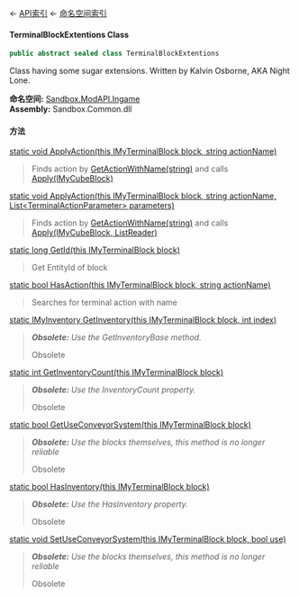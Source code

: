 ← [API索引](Api-Index) ← [命名空间索引](Namespace-Index)

#### TerminalBlockExtentions Class

```csharp
public abstract sealed class TerminalBlockExtentions
```

Class having some sugar extensions. Written by Kalvin Osborne, AKA Night Lone.

**命名空间:** [Sandbox.ModAPI.Ingame](Sandbox.ModAPI.Ingame)  
**Assembly:** Sandbox.Common.dll

#### 方法

[static void ApplyAction(this IMyTerminalBlock block, string actionName)](Sandbox.ModAPI.Ingame.TerminalBlockExtentions.ApplyAction)

> Finds action by [GetActionWithName(string)](Sandbox.ModAPI.Ingame.IMyTerminalBlock.GetActionWithName) and calls [Apply(IMyCubeBlock)](Sandbox.ModAPI.Interfaces.ITerminalAction.Apply) 

[static void ApplyAction(this IMyTerminalBlock block, string actionName, List&lt;TerminalActionParameter&gt; parameters)](Sandbox.ModAPI.Ingame.TerminalBlockExtentions.ApplyAction)

> Finds action by [GetActionWithName(string)](Sandbox.ModAPI.Ingame.IMyTerminalBlock.GetActionWithName) and calls [Apply(IMyCubeBlock, ListReader<TerminalActionParameter>)](Sandbox.ModAPI.Interfaces.ITerminalAction.Apply) 

[static long GetId(this IMyTerminalBlock block)](Sandbox.ModAPI.Ingame.TerminalBlockExtentions.GetId)

> Get EntityId of block

[static bool HasAction(this IMyTerminalBlock block, string actionName)](Sandbox.ModAPI.Ingame.TerminalBlockExtentions.HasAction)

> Searches for terminal action with name

[static IMyInventory GetInventory(this IMyTerminalBlock block, int index)](Sandbox.ModAPI.Ingame.TerminalBlockExtentions.GetInventory)

> _**Obsolete:** Use the GetInventoryBase method._  
>   
> Obsolete

[static int GetInventoryCount(this IMyTerminalBlock block)](Sandbox.ModAPI.Ingame.TerminalBlockExtentions.GetInventoryCount)

> _**Obsolete:** Use the InventoryCount property._  
>   
> Obsolete

[static bool GetUseConveyorSystem(this IMyTerminalBlock block)](Sandbox.ModAPI.Ingame.TerminalBlockExtentions.GetUseConveyorSystem)

> _**Obsolete:** Use the blocks themselves, this method is no longer reliable_  
>   
> Obsolete

[static bool HasInventory(this IMyTerminalBlock block)](Sandbox.ModAPI.Ingame.TerminalBlockExtentions.HasInventory)

> _**Obsolete:** Use the HasInventory property._  
>   
> Obsolete

[static void SetUseConveyorSystem(this IMyTerminalBlock block, bool use)](Sandbox.ModAPI.Ingame.TerminalBlockExtentions.SetUseConveyorSystem)

> _**Obsolete:** Use the blocks themselves, this method is no longer reliable_  
>   
> Obsolete

